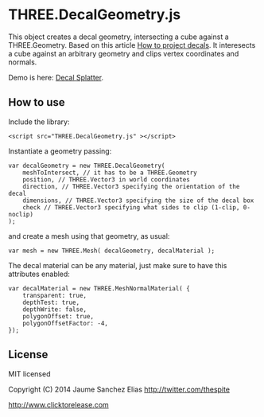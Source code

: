 THREE.DecalGeometry.js
=========================

This object creates a decal geometry, intersecting a cube against a THREE.Geometry. Based on this article [How to project decals](http://blog.wolfire.com/2009/06/how-to-project-decals/). It interesects a cube against an arbitrary geometry and clips vertex coordinates and normals.

Demo is here: [Decal Splatter](http://clicktorelease.com/code/decal-splatter).

How to use
----------

Include the library:
<pre><code>&lt;script src="THREE.DecalGeometry.js" &gt;&lt;/script&gt;</code></pre>

Instantiate a geometry passing:
<pre><code>var decalGeometry = new THREE.DecalGeometry(  
    meshToIntersect, // it has to be a THREE.Geometry   
    position, // THREE.Vector3 in world coordinates  
    direction, // THREE.Vector3 specifying the orientation of the decal  
    dimensions, // THREE.Vector3 specifying the size of the decal box  
    check // THREE.Vector3 specifying what sides to clip (1-clip, 0-noclip)  
);</code></pre>

and create a mesh using that geometry, as usual:

<pre><code>var mesh = new THREE.Mesh( decalGeometry, decalMaterial );</pre></code>

The decal material can be any material, just make sure to have this attributes enabled:

<pre><code>var decalMaterial = new THREE.MeshNormalMaterial( {  
    transparent: true, 
	depthTest: true,   
	depthWrite: false,   
	polygonOffset: true,  
	polygonOffsetFactor: -4,   
});</pre></code>

License
-------

MIT licensed

Copyright (C) 2014 Jaume Sanchez Elias http://twitter.com/thespite

http://www.clicktorelease.com
